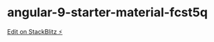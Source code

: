 # angular-9-starter-material-fcst5q

[Edit on StackBlitz ⚡️](https://stackblitz.com/edit/angular-9-starter-material-fcst5q)